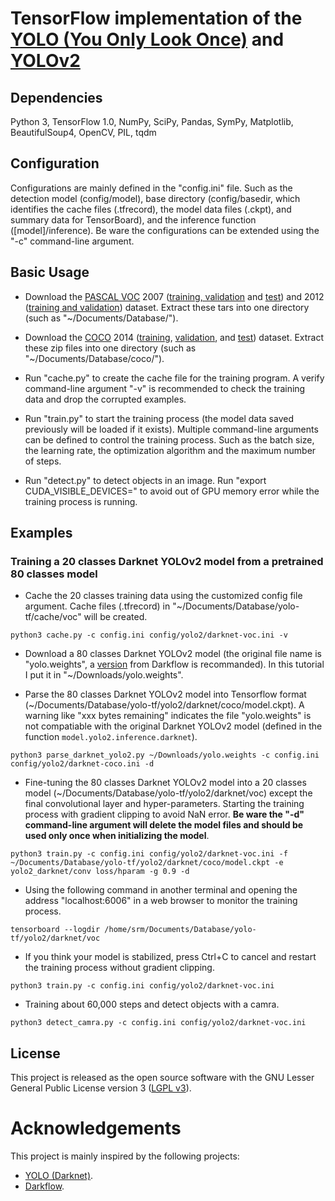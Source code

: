 # TensorFlow implementation of the [YOLO (You Only Look Once)](https://arxiv.org/pdf/1506.02640.pdf) and [YOLOv2](https://arxiv.org/pdf/1612.08242.pdf)

## Dependencies

Python 3, TensorFlow 1.0, NumPy, SciPy, Pandas, SymPy, Matplotlib, BeautifulSoup4, OpenCV, PIL, tqdm

## Configuration

Configurations are mainly defined in the "config.ini" file. Such as the detection model (config/model), base directory (config/basedir, which identifies the cache files (.tfrecord), the model data files (.ckpt), and summary data for TensorBoard), and the inference function ([model]/inference). Be ware the configurations can be extended using the "-c" command-line argument.

## Basic Usage

- Download the [PASCAL VOC](http://host.robots.ox.ac.uk/pascal/VOC/) 2007 ([training, validation](http://host.robots.ox.ac.uk/pascal/VOC/voc2007/VOCtrainval_06-Nov-2007.tar) and [test](http://host.robots.ox.ac.uk/pascal/VOC/voc2007/VOCtest_06-Nov-2007.tar)) and 2012 ([training and validation](http://host.robots.ox.ac.uk/pascal/VOC/voc2012/VOCtrainval_11-May-2012.tar)) dataset. Extract these tars into one directory (such as "~/Documents/Database/").

- Download the [COCO](http://mscoco.org/) 2014 ([training](http://msvocds.blob.core.windows.net/coco2014/train2014.zip), [validation](http://msvocds.blob.core.windows.net/coco2014/val2014.zip), and [test](http://msvocds.blob.core.windows.net/coco2014/test2014.zip)) dataset. Extract these zip files into one directory (such as "~/Documents/Database/coco/").

- Run "cache.py" to create the cache file for the training program. A verify command-line argument "-v" is recommended to check the training data and drop the corrupted examples.

- Run "train.py" to start the training process (the model data saved previously will be loaded if it exists). Multiple command-line arguments can be defined to control the training process. Such as the batch size, the learning rate, the optimization algorithm and the maximum number of steps.

- Run "detect.py" to detect objects in an image. Run "export CUDA_VISIBLE_DEVICES=" to avoid out of GPU memory error while the training process is running.

## Examples

### Training a 20 classes Darknet YOLOv2 model from a pretrained 80 classes model

- Cache the 20 classes training data using the customized config file argument. Cache files (.tfrecord) in "~/Documents/Database/yolo-tf/cache/voc" will be created.

```
python3 cache.py -c config.ini config/yolo2/darknet-voc.ini -v
```

- Download a 80 classes Darknet YOLOv2 model (the original file name is "yolo.weights", a [version](https://drive.google.com/drive/folders/0B1tW_VtY7onidEwyQ2FtQVplWEU) from Darkflow is recommanded). In this tutorial I put it in "~/Downloads/yolo.weights".

- Parse the 80 classes Darknet YOLOv2 model into Tensorflow format (~/Documents/Database/yolo-tf/yolo2/darknet/coco/model.ckpt). A warning like "xxx bytes remaining" indicates the file "yolo.weights" is not compatiable with the original Darknet YOLOv2 model (defined in the function `model.yolo2.inference.darknet`).

```
python3 parse_darknet_yolo2.py ~/Downloads/yolo.weights -c config.ini config/yolo2/darknet-coco.ini -d
```

- Fine-tuning the 80 classes Darknet YOLOv2 model into a 20 classes model (~/Documents/Database/yolo-tf/yolo2/darknet/voc) except the final convolutional layer and hyper-parameters. Starting the training process with gradient clipping to avoid NaN error. **Be ware the "-d" command-line argument will delete the model files and should be used only once when initializing the model**.

```
python3 train.py -c config.ini config/yolo2/darknet-voc.ini -f ~/Documents/Database/yolo-tf/yolo2/darknet/coco/model.ckpt -e yolo2_darknet/conv loss/hparam -g 0.9 -d
```

- Using the following command in another terminal and opening the address "localhost:6006" in a web browser to monitor the training process.

```
tensorboard --logdir /home/srm/Documents/Database/yolo-tf/yolo2/darknet/voc
```

- If you think your model is stabilized, press Ctrl+C to cancel and restart the training process without gradient clipping.

```
python3 train.py -c config.ini config/yolo2/darknet-voc.ini
```

- Training about 60,000 steps and detect objects with a camra.

```
python3 detect_camra.py -c config.ini config/yolo2/darknet-voc.ini
```

## License

This project is released as the open source software with the GNU Lesser General Public License version 3 ([LGPL v3](http://www.gnu.org/licenses/lgpl-3.0.html)).

# Acknowledgements

This project is mainly inspired by the following projects:

* [YOLO (Darknet)](https://pjreddie.com/darknet/yolo/).
* [Darkflow](https://github.com/thtrieu/darkflow).
